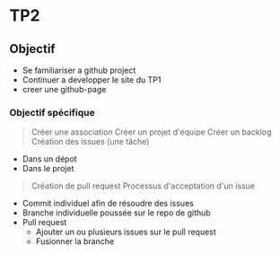 # TP2
## Objectif
- Se familiariser a github project
- Continuer a developper le site du TP1
- creer une github-page

### Objectif spécifique
> Créer une association
Créer un projet d'équipe
Créer un backlog
> Création des issues (une tâche) 
- Dans un dépot 
- Dans le projet
> Création de pull request
Processus d'acceptation d'un issue
- Commit individuel afin de résoudre des issues
- Branche individuelle poussée sur le repo de github
- Pull request
    - Ajouter un ou plusieurs issues sur le pull request
    - Fusionner la branche